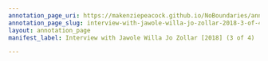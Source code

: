 ```yaml
---
annotation_page_uri: https://makenziepeacock.github.io/NoBoundaries/annotations/interview-with-jawole-willa-jo-zollar-2018-3-of-4--canvas-1-jawole-willa-jo-zollar.json
annotation_page_slug: interview-with-jawole-willa-jo-zollar-2018-3-of-4--canvas-1-jawole-willa-jo-zollar
layout: annotation_page
manifest_label: Interview with Jawole Willa Jo Zollar [2018] (3 of 4)

---
```


